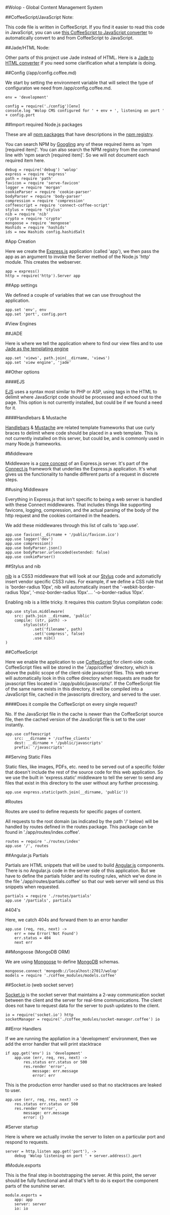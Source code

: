 #Wolop - Global Content Management System

##CoffeeScript/JavaScript Note: 

This code file is written in CoffeeScript.  If you find it easier to read this code in JavaScript, you can use [this CoffeeScript to JavaScript converter](http://js2coffee.org/) to automatically convert to and from CoffeeScript to JavaScript.

##Jade/HTML Node:

Other parts of this project use Jade instead of HTML.  Here is a [Jade to HTML converter](http://html2jade.org/) if you need some clarification what a template is doing.

##Config (/app/config.coffee.md)

We start by setting the environment variable that will select the type of configuraton we need from /app/config.coffee.md.
    
	env = 'development'

	config = require('./config')[env]
	console.log 'Wolop CMS configured for ' + env + ', listening on port ' + config.port

##Import required Node.js packages 

These are all [npm packages](https://www.npmjs.org/) that have descriptions in the [npm registry](https://www.npmjs.org/).

You can search NPM by [Googling](http://google.com/) any of these required items as 'npm [required item]'.  You can also search the NPM registry from the command line with 'npm search [required item]'.  So we will not document each required item here.

	debug = require('debug') 'wolop'
	express = require 'express'
	path = require 'path'
	favicon = require 'serve-favicon'
	logger = require 'morgan'
	cookieParser = require 'cookie-parser'
	bodyParser = require 'body-parser'
	compression = require 'compression'
	coffeescript = require 'connect-coffee-script'
	stylus = require 'stylus'
	nib = require 'nib'
	crypto = require 'crypto'
	mongoose = require 'mongoose'
	Hashids = require 'hashids'
	ids = new Hashids config.hashidSalt

#App Creation

Here we create the [Express.js](http://expressjs.com/) application (called 'app'), we then pass the app as an argument to invoke the Server method of the Node.js 'http' module.  This creates the webserver.

	app = express()
	http = require('http').Server app

##App settings

We defined a couple of variables that we can use throughout the application.

	app.set 'env', env
	app.set 'port', config.port

#View Engines

##JADE

Here is where we tell the application where to find our view files and to use [Jade as the templating engine](http://jade-lang.com/)

	app.set 'views', path.join(__dirname, 'views')
	app.set 'view engine', 'jade'

##Other options

####EJS

[EJS](http://www.embeddedjs.com/) uses a syntax most similar to PHP or ASP, using tags in the HTML to delimit where JavaScript code should be processed and echoed out to the page.  This option is not currently installed, but could be if we found a need for it.

####Handlebars & Mustache

[Handlebars](http://handlebarsjs.com/) & [Mustache](http://mustache.github.io/) are related template frameworks that use curly braces to delimit where code should be placed in a web template.  This is not currently installed on this server, but could be, and is commonly used in many Node.js frameworks.

#Middleware

Middleware is a [core concept](http://stephensugden.com/middleware_guide/) of an Express.js server.  It's part of the [Connect.js](https://github.com/senchalabs/connect) framework that underlies the Express.js application.  It's what gives us the functionality to handle different parts of a request in discrete steps.

##using Middleware

Everything in Express.js that isn't specific to being a web server is handled with these Connect middlewares.  That includes things like supporting favicons, logging, compression, and the actual parsing of the body of the http request and the cookies contained in the headers.

We add these middlewares through this list of calls to 'app.use'.

	app.use favicon(__dirname + '/public/favicon.ico')
	app.use logger('dev')
	app.use compression()
	app.use bodyParser.json()
	app.use bodyParser.urlencoded(extended: false)
	app.use cookieParser()

##Stylus and nib

[nib](http://tj.github.io/nib/) is a CSS3 middleware that will look at our [Stylus](http://learnboost.github.io/stylus/) code and automaticlly insert vendor specific CSS3 rules.  For example, if we define a CSS rule that is 'border-radius 10px', nib will automatically insert the '-webkit-border-radius 10px', '-moz-border-radius 10px'.... '-o-border-radius 10px'.

Enabling nib is a little tricky.  It requires this custom Stylus compilaton code:

	app.use stylus.middleware(
		src: path.join __dirname, 'public'
		compile: (str, path) ->
			stylus(str)
				.set('filename', path)
				.set('compress', false)
				.use nib()
	)

##CoffeeScript

Here we enable the application to use [CoffeeScript](http://coffeescript.org/) for client-side code.  CoffeeScript files will be stored in the './app/coffee' directory, which is above the public scope of the client-side javascript files.
This web server will automatically look in this coffee directory when requests are made for javascript files located in './app/public/javascripts/'.  If the CoffeeScript file of the same name exists in this directory, it will be compiled into a JavaScript file, cached in the javascripts directory, and served to the user.

####Does it compile the CoffeeScript on every single request?

No.  If the JavaScript file in the cache is newer than the CoffeeScript source file, then the cached version of the JavaScript file is set to the user instantly.

	app.use coffeescript 
		src: __dirname + '/coffee_clients'
		dest: __dirname + '/public/javascripts'
		prefix: '/javascripts'

##Serving Static Files

Static files, like images, PDFs, etc. need to be served out of a specific folder that doesn't include the rest of the source code for this web application.  So we use the built in 'express.static' middleware to tell the server to send any files that exist in this directory to the user without any further processing.

	app.use express.static(path.join(__dirname, 'public'))

#Routes

Routes are used to define requests for specific pages of content.

All requests to the root domain (as indicated by the path '/' below) will be handled by routes defined in the routes package.  This package can be found in './app/routes/index.coffee'.
    
	routes = require './routes/index'
	app.use '/', routes

##Angular.js Partials

Partials are HTML snippets that will be used to build [Angular.js](https://angularjs.org/) components.  There is no Angular.js code in the server side of this application.  But we have to define the partials folder and its routing rules, which we've done in the file './app/routes/partials.coffee' so that our web server will send us this snippets when requested.

	partials = require './routes/partials'
	app.use '/partials', partials

#404's

Here, we catch 404s and forward them to an error handler

	app.use (req, res, next) ->
		err = new Error('Not Found')
		err.status = 404
		next err

##Mongoose (MongoDB ORM)

We are using [Mongoose](http://mongoosejs.com/) to define [MongoDB](http://www.mongodb.org/) schemas.

	mongoose.connect 'mongodb://localhost:27017/wolop'
	models = require './coffee_modules/models.coffee'

##Socket.io (web socket server)

[Socket.io](http://socket.io/) is the socket server that maintains a 2-way communication socket between the client and the server for real-time communications.  The client does not have to request data for the server to push updates to the client.

	io = require('socket.io') http
	socketManager = require('./coffee_modules/socket-manager.coffee') io
			
##Error Handlers

If we are running the appliation in a 'development' environment, then we add the error handler that will print stacktrace

	if app.get('env') is 'development'
		app.use (err, req, res, next) ->
			res.status err.status or 500
			res.render 'error',
				message: err.message
				error: err

This is the production error handler used so that no stacktraces are leaked to user.

	app.use (err, req, res, next) ->
		res.status err.status or 500
		res.render 'error',
			message: err.message
			error: {}

#Server startup

Here is where we actually invoke the server to listen on a particular port and respond to requests.

	server = http.listen app.get('port'), ->
		debug 'Wolop listening on port ' + server.address().port

#Module.exports

This is the final step in bootstrapping the server.  At this point, the server should be fully functional and all that's left to do is export the component parts of the sunshine server.
        
	module.exports = 
		app: app
		server: server
		io: io